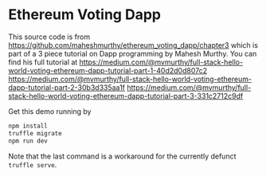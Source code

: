 # Ethereum Voting Dapp

This source code is from https://github.com/maheshmurthy/ethereum_voting_dapp/chapter3 which is part of a 3 piece tutorial on Dapp programming by Mahesh Murthy. You can find his full tutorial at
https://medium.com/@mvmurthy/full-stack-hello-world-voting-ethereum-dapp-tutorial-part-1-40d2d0d807c2
https://medium.com/@mvmurthy/full-stack-hello-world-voting-ethereum-dapp-tutorial-part-2-30b3d335aa1f
https://medium.com/@mvmurthy/full-stack-hello-world-voting-ethereum-dapp-tutorial-part-3-331c2712c9df


Get this demo running by
```bash
npm install
truffle migrate
npm run dev
```

Note that the last command is a workaround for the currently defunct `truffle serve`.